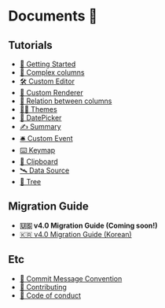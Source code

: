 # Documents 📄

## Tutorials

- [🚀 Getting Started](getting-started.md)
- [🔗 Complex columns](complex-columns.md)
- [🛠 Custom Editor](custom-editor.md)
- [🔩 Custom Renderer](custom-renderer.md)
- [🤝 Relation between columns](relation-between-columns.md)
- [👨‍🎨 Themes](themes.md)
- [📅 DatePicker](date-picker.md)
- [✍️ Summary](summary.md)
- [🛎 Custom Event](custom-event.md)
- [⌨️ Keymap](keymap.md)
- [📎 Clipboard](clipboard.md)
- [🛰 Data Source](data-source.md)
- [🌳 Tree](tree.md)

## Migration Guide 

- **🇺🇸 v4.0 Migration Guide (Coming soon!)**
- [🇰🇷 v4.0 Migration Guide (Korean)]()

## Etc

- [📌 Commit Message Convention](COMMIT_MESSAGE_CONVENTION.md)
- [📌 Contributing ](../CONTRIBUTING.md)
- [📌 Code of conduct ](../CODE_OF_CONDUCT.md)
